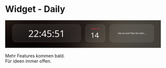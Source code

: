 # Widget - Daily

<p align="center"><img src="/assets/daily.png" alt="Widget"></p>

Mehr Features kommen bald.\
Für ideen immer offen.